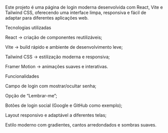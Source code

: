 Este projeto é uma página de login moderna desenvolvida com React, Vite e Tailwind CSS, oferecendo uma interface limpa, responsiva e fácil de adaptar para diferentes aplicações web.


Tecnologias utilizadas

React → criação de componentes reutilizáveis;

Vite → build rápido e ambiente de desenvolvimento leve;

Tailwind CSS → estilização moderna e responsiva;

Framer Motion → animações suaves e interativas.


Funcionalidades

Campo de login com mostrar/ocultar senha;

Opção de “Lembrar-me”;

Botões de login social (Google e GitHub como exemplo);

Layout responsivo e adaptável a diferentes telas;

Estilo moderno com gradientes, cantos arredondados e sombras suaves.
